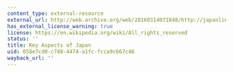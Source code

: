 ```yaml
---
content_type: external-resource
external_url: http://web.archive.org/web/20160314071848/http://japanlink.co.jp/ka/index.html
has_external_license_warning: true
license: https://en.wikipedia.org/wiki/All_rights_reserved
status: ''
title: Key Aspects of Japan
uid: 058e7cd0-c748-4474-a1fc-fcca9c667c46
wayback_url: ''
---
```

